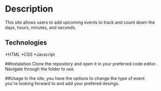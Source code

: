 # Description

This site allows users to add upcoming events to track and count down the days, hours, minutes, and seconds.

## Technologies
*HTML
*CSS
*Javscript

##Instalation
Clone the repository and open it in your preferred code editor. Navigate through the folder to use.

##Usage 
In the site, you have the options to change the type of event you're looking forward to and add your prefered desings.



